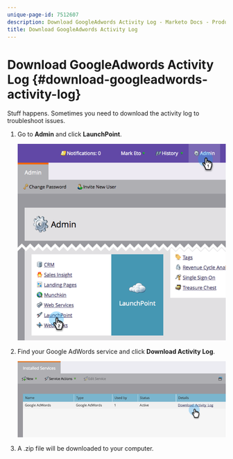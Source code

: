 ```yaml
---
unique-page-id: 7512607
description: Download GoogleAdwords Activity Log - Marketo Docs - Product Documentation
title: Download GoogleAdwords Activity Log
---
```


# Download GoogleAdwords Activity Log {#download-googleadwords-activity-log}

Stuff happens. Sometimes you need to download the activity log to troubleshoot issues.

1. Go to **Admin** and click **LaunchPoint**.

   ![](assets/image2015-4-22-15-3a33-3a47.png)

1. Find your Google AdWords service and click **Download Activity Log**.

   ![](assets/image2015-4-22-17-3a49-3a49.png)

1. A .zip file will be downloaded to your computer.
